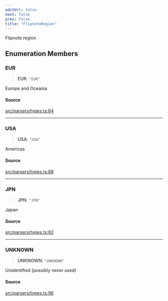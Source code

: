 ```yaml
---
editUrl: false
next: false
prev: false
title: "FlipnoteRegion"
---
```


Flipnote region

## Enumeration Members

### EUR

> **EUR**: `"EUR"`

Europe and Oceania

#### Source

[src/parsers/types.ts:84](https://github.com/jaames/flipnote.js/blob/afe27e228e29d19d2dff33dfb324ba35dc913507/src/parsers/types.ts#L84)

***

### USA

> **USA**: `"USA"`

Americas

#### Source

[src/parsers/types.ts:88](https://github.com/jaames/flipnote.js/blob/afe27e228e29d19d2dff33dfb324ba35dc913507/src/parsers/types.ts#L88)

***

### JPN

> **JPN**: `"JPN"`

Japan

#### Source

[src/parsers/types.ts:92](https://github.com/jaames/flipnote.js/blob/afe27e228e29d19d2dff33dfb324ba35dc913507/src/parsers/types.ts#L92)

***

### UNKNOWN

> **UNKNOWN**: `"UNKNOWN"`

Unidentified (possibly never used)

#### Source

[src/parsers/types.ts:96](https://github.com/jaames/flipnote.js/blob/afe27e228e29d19d2dff33dfb324ba35dc913507/src/parsers/types.ts#L96)
